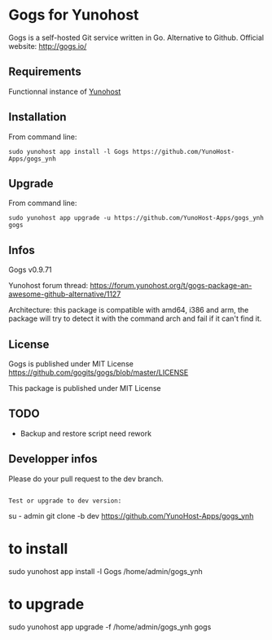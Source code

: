Gogs for Yunohost
=================

Gogs is a self-hosted Git service written in Go. Alternative to Github.
Official website: <http://gogs.io/>

Requirements
------------

Functionnal instance of [Yunohost](https://yunohost.org/#/)

Installation
------------

From command line:

`sudo yunohost app install -l Gogs https://github.com/YunoHost-Apps/gogs_ynh`

Upgrade
-------
From command line:

`sudo yunohost app upgrade -u https://github.com/YunoHost-Apps/gogs_ynh gogs`

Infos
-----
Gogs v0.9.71

Yunohost forum thread: https://forum.yunohost.org/t/gogs-package-an-awesome-github-alternative/1127

Architecture: this package is compatible with amd64, i386 and arm, the package will try to detect it with the command arch and fail if it can't find it.

License
-------

Gogs is published under MIT License
https://github.com/gogits/gogs/blob/master/LICENSE

This package is published under MIT License

TODO
----
 - Backup and restore script need rework

Developper infos
----------------

Please do your pull request to the dev branch.

```

Test or upgrade to dev version:
```
su - admin
git clone -b dev https://github.com/YunoHost-Apps/gogs_ynh
# to install
sudo yunohost app install -l Gogs /home/admin/gogs_ynh
# to upgrade
sudo yunohost app upgrade -f /home/admin/gogs_ynh gogs

```

